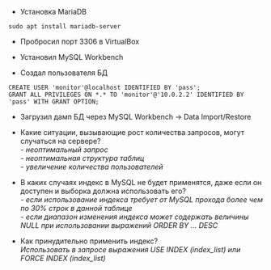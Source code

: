 * Установка MariaDB
```shell script
sudo apt install mariadb-server 
```

* Пробросил порт 3306 в VirtualBox
* Установил MySQL Workbench

* Создал пользователя БД
```mysql
CREATE USER 'monitor'@localhost IDENTIFIED BY 'pass';
GRANT ALL PRIVILEGES ON *.* TO 'monitor'@'10.0.2.2' IDENTIFIED BY 'pass' WITH GRANT OPTION;
```
* Загрузил дамп БД через MySQL Workbench -> Data Import/Restore

* Какие ситуации, вызывающие рост количества запросов, могут случаться на сервере?  
_- неоптимальный запрос_  
_- неоптимальная структура таблиц_  
_- увеличение количества пользователей_  

* В каких случаях индекс в MySQL не будет применятся, даже если он доступен и выборка должна использовать его?  
_- если использование индекса требует от MySQL прохода более чем по 30% строк в данной таблице_  
_- если диапазон изменения индекса может содержать величины NULL при использовании выражений ORDER BY ... DESC_ 

* Как принудительно применить индекс?  
_Использовать в запросе выражения USE INDEX (index_list) или FORCE INDEX (index_list)_